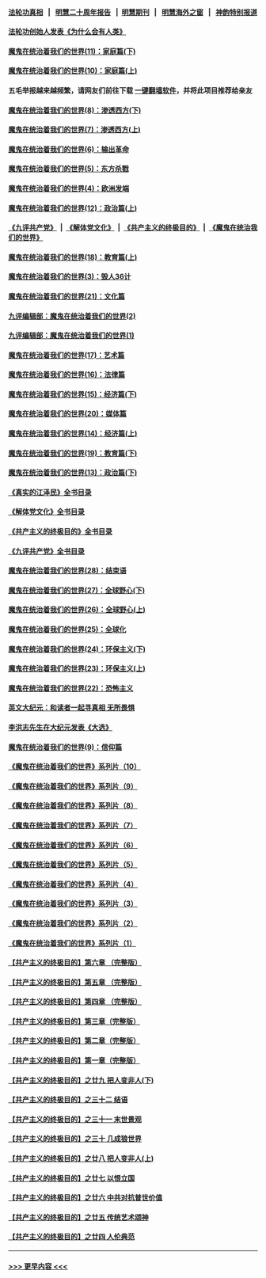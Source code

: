 #### [法轮功真相](https://github.com/gfw-breaker/truth/blob/master/README.md?t=0) &nbsp;&nbsp;|&nbsp;&nbsp; [明慧二十周年报告](https://github.com/gfw-breaker/mh-reports/blob/master/README.md?t=0) &nbsp;&nbsp;|&nbsp;&nbsp;[明慧期刊](https://github.com/gfw-breaker/mh-qikan) &nbsp;&nbsp;|&nbsp;&nbsp; [明慧海外之窗](https://github.com/gfw-breaker/mh-news/blob/master/README.md?t=0) &nbsp;&nbsp;|&nbsp;&nbsp; [神韵特别报道](https://github.com/gfw-breaker/mh-news/blob/master/shenyun.md?t=0)
#### [法轮功创始人发表《为什么会有人类》](../pages/nsc422/n13912117.md?t=01271243) 
#### [魔鬼在统治着我们的世界(11)：家庭篇(下)](../pages/nsc422/n10440961.md?t=01271243) 
#### [魔鬼在统治着我们的世界(10)：家庭篇(上)](../pages/nsc422/n10435448.md?t=01271243) 
#### 五毛举报越来越频繁，请网友们前往下载 [一键翻墙软件](https://github.com/gfw-breaker/ssr-accounts)，并将此项目推荐给亲友
#### [魔鬼在统治着我们的世界(8)：渗透西方(下)](../pages/nsc422/n10429603.md?t=01271243) 
#### [魔鬼在统治着我们的世界(7)：渗透西方(上)](../pages/nsc422/n10426013.md?t=01271243) 
#### [魔鬼在统治着我们的世界(6)：输出革命](../pages/nsc422/n10421536.md?t=01271243) 
#### [魔鬼在统治着我们的世界(5)：东方杀戮](../pages/nsc422/n10417707.md?t=01271243) 
#### [魔鬼在统治着我们的世界(4)：欧洲发端](../pages/nsc422/n10414890.md?t=01271243) 
#### [魔鬼在统治着我们的世界(12)：政治篇(上)](../pages/nsc422/n10444576.md?t=01271243) 
#### [《九评共产党》](https://github.com/begood0513/9ping.md/blob/master/README.md) &nbsp;|&nbsp; [《解体党文化》](../../../../jtdwh.md/blob/master/README.md)  &nbsp;|&nbsp; [《共产主义的终极目的》](../../../../gczydzjmd.md/blob/master/README.md) &nbsp;|&nbsp; [《魔鬼在统治我们的世界》](../../../../mgztzwmdsj.md/blob/master/README.md) 
#### [魔鬼在统治着我们的世界(18)：教育篇(上)](../pages/nsc422/n10526970.md?t=01271243) 
#### [魔鬼在统治着我们的世界(3)：毁人36计](../pages/nsc422/n10411583.md?t=01271243) 
#### [魔鬼在统治着我们的世界(21)：文化篇](../pages/nsc422/n10597706.md?t=01271243) 
#### [九评编辑部：魔鬼在统治着我们的世界(2)](../pages/nsc422/n10410036.md?t=01271243) 
#### [九评编辑部：魔鬼在统治着我们的世界(1)](../pages/nsc422/n10406825.md?t=01271243) 
#### [魔鬼在统治着我们的世界(17)：艺术篇](../pages/nsc422/n10499093.md?t=01271243) 
#### [魔鬼在统治着我们的世界(16)：法律篇](../pages/nsc422/n10485969.md?t=01271243) 
#### [魔鬼在统治着我们的世界(15)：经济篇(下)](../pages/nsc422/n10469975.md?t=01271243) 
#### [魔鬼在统治着我们的世界(20)：媒体篇](../pages/nsc422/n10586579.md?t=01271243) 
#### [魔鬼在统治着我们的世界(14)：经济篇(上)](../pages/nsc422/n10457370.md?t=01271243) 
#### [魔鬼在统治着我们的世界(19)：教育篇(下)](../pages/nsc422/n10564808.md?t=01271243) 
#### [魔鬼在统治着我们的世界(13)：政治篇(下)](../pages/nsc422/n10448270.md?t=01271243) 
#### [《真实的江泽民》全书目录](../pages/nsc422/n13721399.md?t=01271243) 
#### [《解体党文化》全书目录](../pages/nsc422/n13721157.md?t=01271243) 
#### [《共产主义的终极目的》全书目录](../pages/nsc422/n13721048.md?t=01271243) 
#### [《九评共产党》全书目录](../pages/nsc422/n13708085.md?t=01271243) 
#### [魔鬼在统治着我们的世界(28)：结束语](../pages/nsc422/n10936246.md?t=01271243) 
#### [魔鬼在统治着我们的世界(27)：全球野心(下)](../pages/nsc422/n10928319.md?t=01271243) 
#### [魔鬼在统治着我们的世界(26)：全球野心(上)](../pages/nsc422/n10900318.md?t=01271243) 
#### [魔鬼在统治着我们的世界(25)：全球化](../pages/nsc422/n10788205.md?t=01271243) 
#### [魔鬼在统治着我们的世界(24)：环保主义(下)](../pages/nsc422/n10695307.md?t=01271243) 
#### [魔鬼在统治着我们的世界(23)：环保主义(上)](../pages/nsc422/n10688613.md?t=01271243) 
#### [魔鬼在统治着我们的世界(22)：恐怖主义](../pages/nsc422/n10614727.md?t=01271243) 
#### [英文大纪元：和读者一起寻真相 无所畏惧](../pages/nsc422/n12542027.md?t=01271243) 
#### [李洪志先生在大纪元发表《大选》](../pages/nsc422/n12534746.md?t=01271243) 
#### [魔鬼在统治着我们的世界(9)：信仰篇](../pages/nsc422/n10432159.md?t=01271243) 
#### [《魔鬼在统治着我们的世界》系列片（10）](../pages/nsc422/n12292670.md?t=01271243) 
#### [《魔鬼在统治着我们的世界》系列片（9）](../pages/nsc422/n12290859.md?t=01271243) 
#### [《魔鬼在统治着我们的世界》系列片（8）](../pages/nsc422/n12287445.md?t=01271243) 
#### [《魔鬼在统治着我们的世界》系列片（7）](../pages/nsc422/n12283425.md?t=01271243) 
#### [《魔鬼在统治着我们的世界》系列片（6）](../pages/nsc422/n12282314.md?t=01271243) 
#### [《魔鬼在统治着我们的世界》系列片（5）](../pages/nsc422/n12281419.md?t=01271243) 
#### [《魔鬼在统治着我们的世界》系列片（4）](../pages/nsc422/n12274024.md?t=01271243) 
#### [《魔鬼在统治着我们的世界》系列片（3）](../pages/nsc422/n12271322.md?t=01271243) 
#### [《魔鬼在统治着我们的世界》系列片（2）](../pages/nsc422/n12269049.md?t=01271243) 
#### [《魔鬼在统治着我们的世界》系列片（1）](../pages/nsc422/n12267575.md?t=01271243) 
#### [【共产主义的终极目的】第六章 （完整版）](../pages/nsc422/n11428913.md?t=01271243) 
#### [【共产主义的终极目的】第五章 （完整版）](../pages/nsc422/n11428912.md?t=01271243) 
#### [【共产主义的终极目的】第四章 （完整版）](../pages/nsc422/n11428907.md?t=01271243) 
#### [【共产主义的终极目的】第三章（完整版）](../pages/nsc422/n11428848.md?t=01271243) 
#### [【共产主义的终极目的】第二章（完整版）](../pages/nsc422/n11428831.md?t=01271243) 
#### [【共产主义的终极目的】第一章（完整版）](../pages/nsc422/n11417651.md?t=01271243) 
#### [【共产主义的终极目的】之廿九 把人变非人(下)](../pages/nsc422/n11344140.md?t=01271243) 
#### [【共产主义的终极目的】之三十二 结语](../pages/nsc422/n11360535.md?t=01271243) 
#### [【共产主义的终极目的】之三十一 末世景观](../pages/nsc422/n11351129.md?t=01271243) 
#### [【共产主义的终极目的】之三十 几成狼世界](../pages/nsc422/n11348280.md?t=01271243) 
#### [【共产主义的终极目的】之廿八 把人变非人(上)](../pages/nsc422/n11340492.md?t=01271243) 
#### [【共产主义的终极目的】之廿七 以恨立国](../pages/nsc422/n11336944.md?t=01271243) 
#### [【共产主义的终极目的】之廿六 中共对抗普世价值](../pages/nsc422/n11324785.md?t=01271243) 
#### [【共产主义的终极目的】之廿五 传统艺术颂神](../pages/nsc422/n11296396.md?t=01271243) 
#### [【共产主义的终极目的】之廿四 人伦典范](../pages/nsc422/n11296397.md?t=01271243) 

----
#### [ >>> 更早内容 <<< ](../indexes/nsc422-earlier.md)
